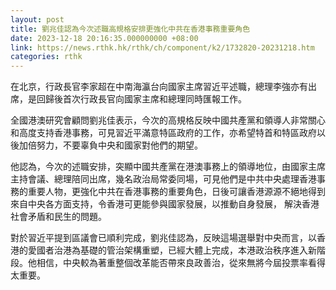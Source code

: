 ```yaml
---
layout: post
title: 劉兆佳認為今次述職高規格安排更強化中共在香港事務重要角色
date: 2023-12-18 20:16:35.000000000 +08:00
link: https://news.rthk.hk/rthk/ch/component/k2/1732820-20231218.htm
categories: rthk
---
```


在北京，行政長官李家超在中南海瀛台向國家主席習近平述職，總理李強亦有出席，是回歸後首次行政長官向國家主席和總理同時匯報工作。

全國港澳研究會顧問劉兆佳表示，今次的高規格反映中國共產黨和領導人非常關心和高度支持香港事務，可見習近平滿意特區政府的工作，亦希望特首和特區政府以後加倍努力，不要辜負中央和國家對他們的期望。

他認為，今次的述職安排，突顯中國共產黨在港澳事務上的領導地位，由國家主席主持會議、總理陪同出席，幾名政治局常委同場，可見他們是中共中央處理香港事務的重要人物，更強化中共在香港事務的重要角色，日後可讓香港源源不絕地得到來自中央各方面支持，令香港可更能參與國家發展，以推動自身發展， 解決香港社會矛盾和民生的問題。

對於習近平提到區議會已順利完成，劉兆佳認為，反映這場選舉對中央而言，以香港的愛國者治港為基礎的管治架構重塑，已經大體上完成，本港政治秩序進入新階段。他相信，中央較為著重整個改革能否帶來良政善治，從來無將今屆投票率看得太重要。
